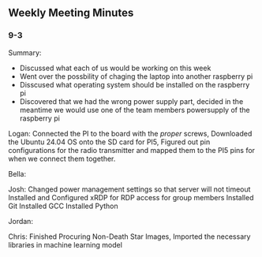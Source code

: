## Weekly Meeting Minutes

### 9-3

Summary:
* Discussed what each of us would be working on this week
* Went over the possbility of chaging the laptop into another raspberry pi
* Disscused what operating system should be installed on the raspberry pi
* Discovered that we had the wrong power supply part, decided in the meantime we would use one of the team members powersupply of the raspberry pi

Logan:
Connected the PI to the board with the *proper* screws,
Downloaded the Ubuntu 24.04 OS onto the SD card for PI5,
Figured out pin configurations for the radio transmitter and mapped them to the PI5 pins for when we connect them together.

Bella:

Josh:
Changed power management settings so that server will not timeout
Installed and Configured xRDP for RDP access for group members
Installed Git
Installed GCC
Installed Python

Jordan:

Chris:
Finished Procuring Non-Death Star Images,
Imported the necessary libraries in machine learning model
